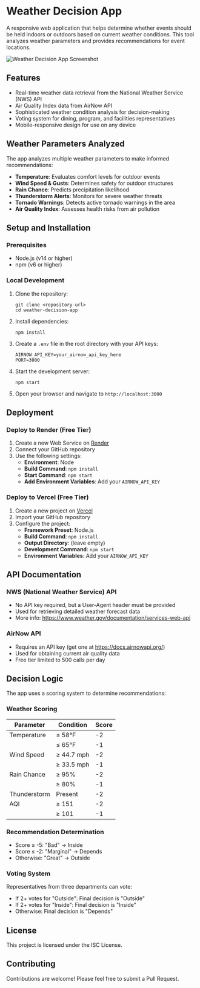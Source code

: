 # Weather Decision App

A responsive web application that helps determine whether events should be held indoors or outdoors based on current weather conditions. This tool analyzes weather parameters and provides recommendations for event locations.

![Weather Decision App Screenshot](https://via.placeholder.com/800x450/f5f7fa/333.png?text=Weather+Decision+App)

## Features

- Real-time weather data retrieval from the National Weather Service (NWS) API
- Air Quality Index data from AirNow API
- Sophisticated weather condition analysis for decision-making
- Voting system for dining, program, and facilities representatives
- Mobile-responsive design for use on any device

## Weather Parameters Analyzed

The app analyzes multiple weather parameters to make informed recommendations:

- **Temperature**: Evaluates comfort levels for outdoor events
- **Wind Speed & Gusts**: Determines safety for outdoor structures
- **Rain Chance**: Predicts precipitation likelihood
- **Thunderstorm Alerts**: Monitors for severe weather threats
- **Tornado Warnings**: Detects active tornado warnings in the area
- **Air Quality Index**: Assesses health risks from air pollution

## Setup and Installation

### Prerequisites

- Node.js (v14 or higher)
- npm (v6 or higher)

### Local Development

1. Clone the repository:
   ```
   git clone <repository-url>
   cd weather-decision-app
   ```

2. Install dependencies:
   ```
   npm install
   ```

3. Create a `.env` file in the root directory with your API keys:
   ```
   AIRNOW_API_KEY=your_airnow_api_key_here
   PORT=3000
   ```

4. Start the development server:
   ```
   npm start
   ```

5. Open your browser and navigate to `http://localhost:3000`

## Deployment

### Deploy to Render (Free Tier)

1. Create a new Web Service on [Render](https://render.com)
2. Connect your GitHub repository
3. Use the following settings:
   - **Environment**: Node
   - **Build Command**: `npm install`
   - **Start Command**: `npm start`
   - **Add Environment Variables**: Add your `AIRNOW_API_KEY`

### Deploy to Vercel (Free Tier)

1. Create a new project on [Vercel](https://vercel.com)
2. Import your GitHub repository
3. Configure the project:
   - **Framework Preset**: Node.js
   - **Build Command**: `npm install`
   - **Output Directory**: (leave empty)
   - **Development Command**: `npm start`
   - **Environment Variables**: Add your `AIRNOW_API_KEY`

## API Documentation

### NWS (National Weather Service) API
- No API key required, but a User-Agent header must be provided
- Used for retrieving detailed weather forecast data
- More info: https://www.weather.gov/documentation/services-web-api

### AirNow API
- Requires an API key (get one at https://docs.airnowapi.org/)
- Used for obtaining current air quality data
- Free tier limited to 500 calls per day

## Decision Logic

The app uses a scoring system to determine recommendations:

### Weather Scoring

| Parameter | Condition | Score |
|-----------|-----------|-------|
| Temperature | ≤ 58°F | -2 |
|  | ≤ 65°F | -1 |
| Wind Speed | ≥ 44.7 mph | -2 |
|  | ≥ 33.5 mph | -1 |
| Rain Chance | ≥ 95% | -2 |
|  | ≥ 80% | -1 |
| Thunderstorm | Present | -2 |
| AQI | ≥ 151 | -2 |
|  | ≥ 101 | -1 |

### Recommendation Determination

- Score ≤ -5: "Bad" → Inside
- Score ≤ -2: "Marginal" → Depends
- Otherwise: "Great" → Outside

### Voting System

Representatives from three departments can vote:
- If 2+ votes for "Outside": Final decision is "Outside"
- If 2+ votes for "Inside": Final decision is "Inside"
- Otherwise: Final decision is "Depends"

## License

This project is licensed under the ISC License.

## Contributing

Contributions are welcome! Please feel free to submit a Pull Request.